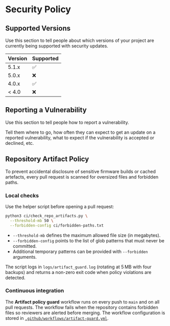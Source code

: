 # Security Policy

## Supported Versions

Use this section to tell people about which versions of your project are
currently being supported with security updates.

| Version | Supported          |
| ------- | ------------------ |
| 5.1.x   | :white_check_mark: |
| 5.0.x   | :x:                |
| 4.0.x   | :white_check_mark: |
| < 4.0   | :x:                |

## Reporting a Vulnerability

Use this section to tell people how to report a vulnerability.

Tell them where to go, how often they can expect to get an update on a
reported vulnerability, what to expect if the vulnerability is accepted or
declined, etc.

## Repository Artifact Policy

To prevent accidental disclosure of sensitive firmware builds or cached
artefacts, every pull request is scanned for oversized files and forbidden
paths.

### Local checks

Use the helper script before opening a pull request:

```bash
python3 ci/check_repo_artifacts.py \
  --threshold-mb 50 \
  --forbidden-config ci/forbidden-paths.txt
```

- `--threshold-mb` defines the maximum allowed file size (in megabytes).
- `--forbidden-config` points to the list of glob patterns that must never be
  committed.
- Additional temporary patterns can be provided with `--forbidden` arguments.

The script logs in `logs/artifact_guard.log` (rotating at 5 MB with four
backups) and returns a non-zero exit code when policy violations are detected.

### Continuous integration

The **Artifact policy guard** workflow runs on every push to `main` and on all
pull requests. The workflow fails when the repository contains forbidden files
so reviewers are alerted before merging. The workflow configuration is stored
in [`.github/workflows/artifact-guard.yml`](.github/workflows/artifact-guard.yml).
